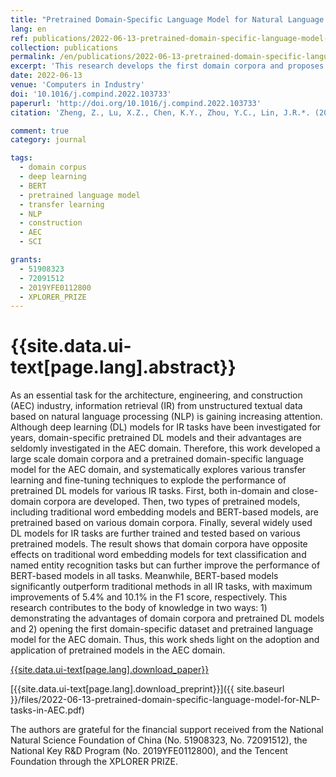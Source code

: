 ```yaml
---
title: "Pretrained Domain-Specific Language Model for Natural Language Processing Tasks in the AEC Domain"
lang: en
ref: publications/2022-06-13-pretrained-domain-specific-language-model-for-NLP-tasks-in-AEC
collection: publications
permalink: /en/publications/2022-06-13-pretrained-domain-specific-language-model-for-NLP-tasks-in-AEC
excerpt: 'This research develops the first domain corpora and proposes the first domain-specific pretrained language model for AEC, experiments showed that the proposed model outperforms existing methods in all typical NLP tasks, with maximum improvements of 8.1% in the F1-score.'
date: 2022-06-13
venue: 'Computers in Industry'
doi: '10.1016/j.compind.2022.103733'
paperurl: 'http://doi.org/10.1016/j.compind.2022.103733'
citation: 'Zheng, Z., Lu, X.Z., Chen, K.Y., Zhou, Y.C., Lin, J.R.*. (2022). Pretrained Domain-Specific Language Model for Natural Language Processing Tasks in the AEC Domain. <i>Computers in Industry</i>, 142, 103733. doi: 10.1016/j.compind.2022.103733'

comment: true
category: journal

tags: 
  - domain corpus
  - deep learning
  - BERT
  - pretrained language model
  - transfer learning
  - NLP
  - construction
  - AEC
  - SCI

grants:
  - 51908323
  - 72091512
  - 2019YFE0112800
  - XPLORER_PRIZE
---
```



{{site.data.ui-text[page.lang].abstract}}
====

As an essential task for the architecture, engineering, and construction (AEC) industry, information retrieval (IR) from unstructured textual data based on natural language processing (NLP) is gaining increasing attention. Although deep learning (DL) models for IR tasks have been investigated for years, domain-specific pretrained DL models and their advantages are seldomly investigated in the AEC domain. Therefore, this work developed a large scale domain corpora and a pretrained domain-specific language model for the AEC domain, and systematically explores various transfer learning and fine-tuning techniques to explode the performance of pretrained DL models for various IR tasks. First, both in-domain and close-domain corpora are developed. Then, two types of pretrained models, including traditional word embedding models and BERT-based models, are pretrained based on various domain corpora. Finally, several widely used DL models for IR tasks are further trained and tested based on various pretrained models. The result shows that domain corpora have opposite effects on traditional word embedding models for text classification and named entity recognition tasks but can further improve the performance of BERT-based models in all tasks. Meanwhile, BERT-based models significantly outperform traditional methods in all IR tasks, with maximum improvements of 5.4% and 10.1% in the F1 score, respectively. This research contributes to the body of knowledge in two ways: 1) demonstrating the advantages of domain corpora and pretrained DL models and 2) opening the first domain-specific dataset and pretrained language model for the AEC domain. Thus, this work sheds light on the adoption and application of pretrained models in the AEC domain.

[{{site.data.ui-text[page.lang].download_paper}}]({{page.paperurl}})

[{{site.data.ui-text[page.lang].download_preprint}}]({{ site.baseurl }}/files/2022-06-13-pretrained-domain-specific-language-model-for-NLP-tasks-in-AEC.pdf)

The  authors  are  grateful  for  the  financial  support  received  from  the  National  Natural  Science Foundation  of  China  (No.  51908323,  No.  72091512),  the  National  Key  R&D  Program  (No. 2019YFE0112800), and the Tencent Foundation through the XPLORER PRIZE. 


